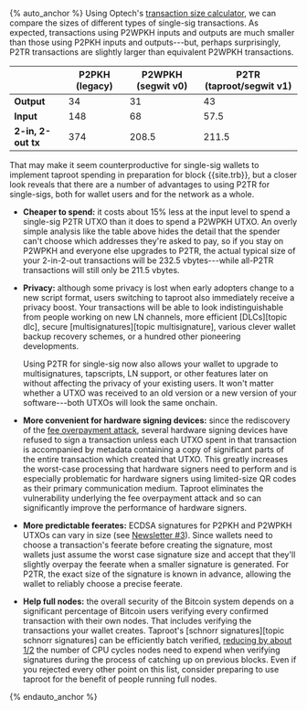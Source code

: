 {% auto_anchor %}
Using Optech's [transaction size calculator][], we can compare the sizes
of different types of single-sig transactions.  As expected,
transactions using P2WPKH inputs and outputs are much smaller than those
using P2PKH inputs and outputs---but, perhaps surprisingly, P2TR
transactions are slightly larger than equivalent P2WPKH transactions.

|                    | P2PKH (legacy) | P2WPKH (segwit v0) | P2TR (taproot/segwit v1) |
|--------------------|----------------|--------------------|--------------------------|
| **Output**         |  34            | 31                 | 43                       |
| **Input**          |  148           | 68                 | 57.5                     |
| **2-in, 2-out tx** |  374           | 208.5              | 211.5                    |

That may make it seem counterproductive for single-sig wallets to
implement taproot spending in preparation for block {{site.trb}}, but a
closer look reveals that there are a number of advantages to using P2TR
for single-sigs, both for wallet users and for the network as a whole.

- **Cheaper to spend:** it costs about 15% less at the input level to
  spend a single-sig P2TR UTXO than it does to spend a P2WPKH UTXO.  An
  overly simple analysis like the table above hides the detail that the spender
  can't choose which addresses they're asked to pay, so if you stay on
  P2WPKH and everyone else upgrades to P2TR, the actual typical size of
  your 2-in-2-out transactions will be 232.5 vbytes---while all-P2TR
  transactions will still only be 211.5 vbytes.

- **Privacy:** although some privacy is lost when early adopters change
  to a new script format, users switching to taproot also immediately
  receive a privacy boost.  Your transactions will be able to look
  indistinguishable from people working on new LN channels, more
  efficient [DLCs][topic dlc], secure [multisignatures][topic
  multisignature], various clever wallet backup recovery schemes, or a
  hundred other pioneering developments.

    Using P2TR for single-sig now also allows your wallet to upgrade to
    multisignatures, tapscripts, LN support, or other features later on
    without affecting the privacy of your existing users.  It won't
    matter whether a UTXO was received to an old version or a new
    version of your software---both UTXOs will look the same onchain.

- **More convenient for hardware signing devices:** since the
  rediscovery of the [fee overpayment attack][news101 fee overpayment
  attack], several hardware signing devices have refused to sign a
  transaction unless each UTXO spent in that transaction is accompanied
  by metadata containing a copy of significant parts of the entire
  transaction which created that UTXO.  This greatly increases the
  worst-case processing that hardware signers need to perform and is
  especially problematic for hardware signers using limited-size QR
  codes as their primary communication medium.  Taproot eliminates the
  vulnerability underlying the fee overpayment attack and so can
  significantly improve the performance of hardware signers.

- **More predictable feerates:** ECDSA signatures for P2PKH and P2WPKH
  UTXOs can vary in size (see [Newsletter #3][news3 sig size]).  Since
  wallets need to choose a transaction's feerate before creating the
  signature, most wallets just assume the worst case signature size and
  accept that they'll slightly overpay the feerate when a smaller
  signature is generated.  For P2TR, the exact size of the signature is
  known in advance, allowing the wallet to reliably choose a precise
  feerate.

- **Help full nodes:** the overall security of the Bitcoin system
  depends on a significant percentage of Bitcoin users verifying every
  confirmed transaction with their own nodes.  That includes verifying
  the transactions your wallet creates.  Taproot's [schnorr
  signatures][topic schnorr signatures] can be efficiently batch
  verified, [reducing by about 1/2][batch graph] the number of CPU
  cycles nodes need to expend when verifying signatures during the
  process of catching up on previous blocks.  Even if you rejected every
  other point on this list, consider preparing to use taproot for the
  benefit of people running full nodes.

[transaction size calculator]: /en/tools/calc-size/
[news3 sig size]: /en/newsletters/2018/07/10/#unrelayable-transactions
[news101 fee overpayment attack]: /en/newsletters/2020/06/10/#fee-overpayment-attack-on-multi-input-segwit-transactions
[batch graph]: https://github.com/jonasnick/secp256k1/blob/schnorrsig-batch-verify/doc/speedup-batch.md
{% endauto_anchor %}
